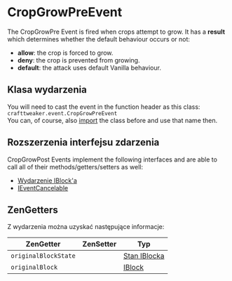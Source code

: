 # CropGrowPreEvent

The CropGrowPre Event is fired when crops attempt to grow. It has a **result** which determines whether the default behaviour occurs or not:

- **allow**: the crop is forced to grow.
- **deny**: the crop is prevented from growing.
- **default**: the attack uses default Vanilla behaviour.

## Klasa wydarzenia
You will need to cast the event in the function header as this class:  
`crafttweaker.event.CropGrowPreEvent`  
You can, of course, also [import](/AdvancedFunctions/Import/) the class before and use that name then.

## Rozszerzenia interfejsu zdarzenia
CropGrowPost Events implement the following interfaces and are able to call all of their methods/getters/setters as well:

- [Wydarzenie IBlock'a](/Vanilla/Events/Events/IBlockEvent/)
- [IEventCancelable](/Vanilla/Events/Events/IEventCancelable/)


## ZenGetters
Z wydarzenia można uzyskać następujące informacje:

| ZenGetter            | ZenSetter | Typ                                          |
| -------------------- | --------- | -------------------------------------------- |
| `originalBlockState` |           | [Stan IBlocka](/Vanilla/Blocks/IBlockState/) |
| `originalBlock`      |           | [IBlock](/Vanilla/Blocks/IBlock/)            |
